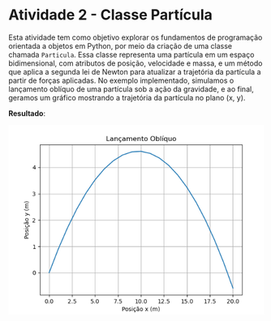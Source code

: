 # Atividade 2 - Classe Partícula

Esta atividade tem como objetivo explorar os fundamentos de programação orientada a objetos em Python, por meio da criação de uma classe chamada `Particula`. Essa classe representa uma partícula em um espaço bidimensional, com atributos de posição, velocidade e massa, e um método que aplica a segunda lei de Newton para atualizar a trajetória da partícula a partir de forças aplicadas. No exemplo implementado, simulamos o lançamento oblíquo de uma partícula sob a ação da gravidade, e ao final, geramos um gráfico mostrando a trajetória da partícula no plano (x, y).

**Resultado**:



![Tragetória bidimensional](Ex1.PNG)

